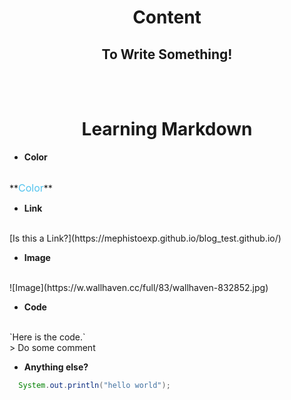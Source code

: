 # **<center>Content</center>**

## **<center>To Write Something!</center>**
<br>
<br>


# **<center>Learning Markdown</center>**




* **Color**
<br>
**<font color="#52c3ee" size=3>Color</font>**

* **Link**
<br>
[Is this a Link?](https://mephistoexp.github.io/blog_test.github.io/)

* **Image**
<br>
![Image](https://w.wallhaven.cc/full/83/wallhaven-832852.jpg)

* **Code**
<br>
`Here is the code.`
<br>
> Do some comment

* **Anything else?**
```java
  System.out.println("hello world");
```

<br>
<br>
<br>





